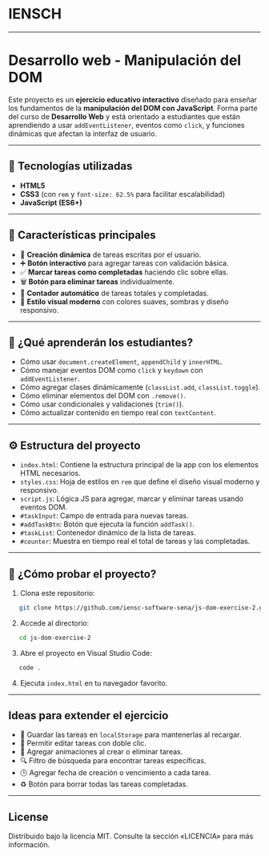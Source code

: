 # IENSCH
---
# Desarrollo web - Manipulación del DOM

Este proyecto es un **ejercicio educativo interactivo** diseñado para enseñar los 
fundamentos de la **manipulación del DOM con JavaScript**. Forma parte del curso 
de **Desarrollo Web** y está orientado a estudiantes que están aprendiendo a usar 
`addEventListener`, eventos como `click`, y funciones dinámicas que afectan la 
interfaz de usuario.

---

## 📌 Tecnologías utilizadas

- **HTML5**
- **CSS3** (con `rem` y `font-size: 62.5%` para facilitar escalabilidad)
- **JavaScript (ES6+)**

---

## 🎯 Características principales

- 📝 **Creación dinámica** de tareas escritas por el usuario.
- ➕ **Botón interactivo** para agregar tareas con validación básica.
- ✅ **Marcar tareas como completadas** haciendo clic sobre ellas.
- 🗑️ **Botón para eliminar tareas** individualmente.
- 🔢 **Contador automático** de tareas totales y completadas.
- 🎨 **Estilo visual moderno** con colores suaves, sombras y diseño responsivo.

---

## 🧪 ¿Qué aprenderán los estudiantes?

- Cómo usar `document.createElement`, `appendChild` y `innerHTML`.
- Cómo manejar eventos DOM como `click` y `keydown` con `addEventListener`.
- Cómo agregar clases dinámicamente (`classList.add`, `classList.toggle`).
- Cómo eliminar elementos del DOM con `.remove()`.
- Cómo usar condicionales y validaciones (`trim()`).
- Cómo actualizar contenido en tiempo real con `textContent`.

---

## ⚙️ Estructura del proyecto

- `index.html`: Contiene la estructura principal de la app con los elementos HTML necesarios.
- `styles.css`: Hoja de estilos en `rem` que define el diseño visual moderno y responsivo.
- `script.js`: Lógica JS para agregar, marcar y eliminar tareas usando eventos DOM.
- `#taskInput`: Campo de entrada para nuevas tareas.
- `#addTaskBtn`: Botón que ejecuta la función `addTask()`.
- `#taskList`: Contenedor dinámico de la lista de tareas.
- `#counter`: Muestra en tiempo real el total de tareas y las completadas.

---

## 🚀 ¿Cómo probar el proyecto?

1. Clona este repositorio:
```bash
   git clone https://github.com/iensc-software-sena/js-dom-exercise-2.git
```

2. Accede al directorio:

```bash
   cd js-dom-exercise-2
```

3. Abre el proyecto en Visual Studio Code:
```bash
   code .
```

4. Ejecuta `index.html` en tu navegador favorito.

---

## Ideas para extender el ejercicio

- 💾 Guardar las tareas en `localStorage` para mantenerlas al recargar.
- 🔄 Permitir editar tareas con doble clic.
- 🎨 Agregar animaciones al crear o eliminar tareas.
- 🔍 Filtro de búsqueda para encontrar tareas específicas.
- 🕒 Agregar fecha de creación o vencimiento a cada tarea.
- ♻️ Botón para borrar todas las tareas completadas.

---

## License
Distribuido bajo la licencia MIT. Consulte la sección «LICENCIA» para más información.
